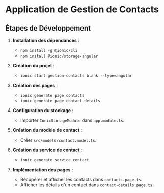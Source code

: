 
# Application de Gestion de Contacts

## Étapes de Développement

1. **Installation des dépendances** :
   - `npm install -g @ionic/cli`
   - `npm install @ionic/storage-angular`

2. **Création du projet** :
   - `ionic start gestion-contacts blank --type=angular`

3. **Création des pages** :
   - `ionic generate page contacts`
   - `ionic generate page contact-details`

4. **Configuration du stockage** :
   - Importer `IonicStorageModule` dans `app.module.ts`.

5. **Création du modèle de contact** :
   - Créer `src/models/contact.model.ts`.

6. **Création du service de contact** :
   - `ionic generate service contact`
7. **Implémentation des pages** :
   - Récupérer et afficher les contacts dans `contacts.page.ts`.
   - Afficher les détails d'un contact dans `contact-details.page.ts`.
